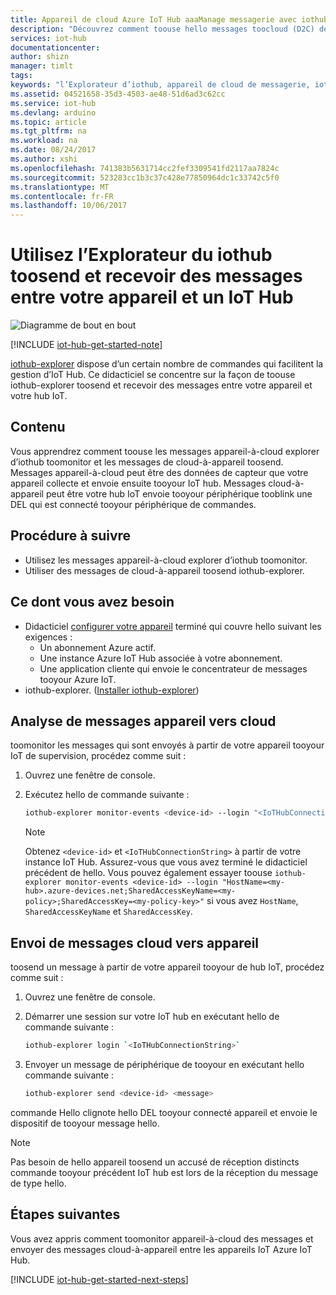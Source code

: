 ```yaml
---
title: Appareil de cloud Azure IoT Hub aaaManage messagerie avec iothub-explorer | Documents Microsoft
description: "Découvrez comment toouse hello messages toocloud (D2C) de l’appareil iothub-explorer CLI outil toomonitor et envoyer des messages de toodevice (C2D) de cloud dans Azure IoT Hub."
services: iot-hub
documentationcenter: 
author: shizn
manager: timlt
tags: 
keywords: "l’Explorateur d’iothub, appareil de cloud de messagerie, iot hub cloud toodevice, cloud toodevice de messagerie"
ms.assetid: 04521658-35d3-4503-ae48-51d6ad3c62cc
ms.service: iot-hub
ms.devlang: arduino
ms.topic: article
ms.tgt_pltfrm: na
ms.workload: na
ms.date: 08/24/2017
ms.author: xshi
ms.openlocfilehash: 741383b5631714cc2fef3309541fd2117aa7824c
ms.sourcegitcommit: 523283cc1b3c37c428e77850964dc1c33742c5f0
ms.translationtype: MT
ms.contentlocale: fr-FR
ms.lasthandoff: 10/06/2017
---
```

# <a name="use-iothub-explorer-toosend-and-receive-messages-between-your-device-and-iot-hub"></a>Utilisez l’Explorateur du iothub toosend et recevoir des messages entre votre appareil et un IoT Hub

![Diagramme de bout en bout](media/iot-hub-get-started-e2e-diagram/2.png)

[!INCLUDE [iot-hub-get-started-note](../../includes/iot-hub-get-started-note.md)]

[iothub-explorer](https://github.com/azure/iothub-explorer) dispose d’un certain nombre de commandes qui facilitent la gestion d’IoT Hub. Ce didacticiel se concentre sur la façon de toouse iothub-explorer toosend et recevoir des messages entre votre appareil et votre hub IoT.

## <a name="what-you-will-learn"></a>Contenu

Vous apprendrez comment toouse les messages appareil-à-cloud explorer d’iothub toomonitor et les messages de cloud-à-appareil toosend. Messages appareil-à-cloud peut être des données de capteur que votre appareil collecte et envoie ensuite tooyour IoT hub. Messages cloud-à-appareil peut être votre hub IoT envoie tooyour périphérique tooblink une DEL qui est connecté tooyour périphérique de commandes.

## <a name="what-you-will-do"></a>Procédure à suivre

- Utilisez les messages appareil-à-cloud explorer d’iothub toomonitor.
- Utiliser des messages de cloud-à-appareil toosend iothub-explorer.

## <a name="what-you-need"></a>Ce dont vous avez besoin

- Didacticiel [configurer votre appareil](iot-hub-raspberry-pi-kit-node-get-started.md) terminé qui couvre hello suivant les exigences :
  - Un abonnement Azure actif.
  - Une instance Azure IoT Hub associée à votre abonnement.
  - Une application cliente qui envoie le concentrateur de messages tooyour Azure IoT.
- iothub-explorer. ([Installer iothub-explorer](https://github.com/azure/iothub-explorer))

## <a name="monitor-device-to-cloud-messages"></a>Analyse de messages appareil vers cloud

toomonitor les messages qui sont envoyés à partir de votre appareil tooyour IoT de supervision, procédez comme suit :

1. Ouvrez une fenêtre de console.
1. Exécutez hello de commande suivante :

   ```bash
   iothub-explorer monitor-events <device-id> --login "<IoTHubConnectionString>"
   ```

   > [!Note]
   > Obtenez `<device-id>` et `<IoTHubConnectionString>` à partir de votre instance IoT Hub. Assurez-vous que vous avez terminé le didacticiel précédent de hello. Vous pouvez également essayer toouse `iothub-explorer monitor-events <device-id> --login "HostName=<my-hub>.azure-devices.net;SharedAccessKeyName=<my-policy>;SharedAccessKey=<my-policy-key>"` si vous avez `HostName`, `SharedAccessKeyName` et `SharedAccessKey`.

## <a name="send-cloud-to-device-messages"></a>Envoi de messages cloud vers appareil

toosend un message à partir de votre appareil tooyour de hub IoT, procédez comme suit :

1. Ouvrez une fenêtre de console.
1. Démarrer une session sur votre IoT hub en exécutant hello de commande suivante :

   ```bash
   iothub-explorer login `<IoTHubConnectionString>`
   ```

1. Envoyer un message de périphérique de tooyour en exécutant hello commande suivante :

   ```bash
   iothub-explorer send <device-id> <message>
   ```

commande Hello clignote hello DEL tooyour connecté appareil et envoie le dispositif de tooyour message hello.

> [!Note]
> Pas besoin de hello appareil toosend un accusé de réception distincts commande tooyour précédent IoT hub est lors de la réception du message de type hello.

## <a name="next-steps"></a>Étapes suivantes

Vous avez appris comment toomonitor appareil-à-cloud des messages et envoyer des messages cloud-à-appareil entre les appareils IoT Azure IoT Hub.

[!INCLUDE [iot-hub-get-started-next-steps](../../includes/iot-hub-get-started-next-steps.md)]
